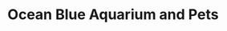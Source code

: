 ---
title: "Ocean Blue Aquarium and Pets"
url: /odanavattom/ocean-blue-aquarium-and-pets/
shop: pet
---